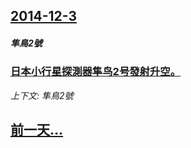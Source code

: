 ## [2014-12-3](/news/2014/12/3/index.md)

##### 隼鳥2號
### [日本小行星探測器隼鸟2号發射升空。 ](/news/2014/12/3/日本小行星探測器隼鸟2号發射升空.md)
_上下文: 隼鳥2號_

## [前一天...](/news/2014/12/1/index.md)


